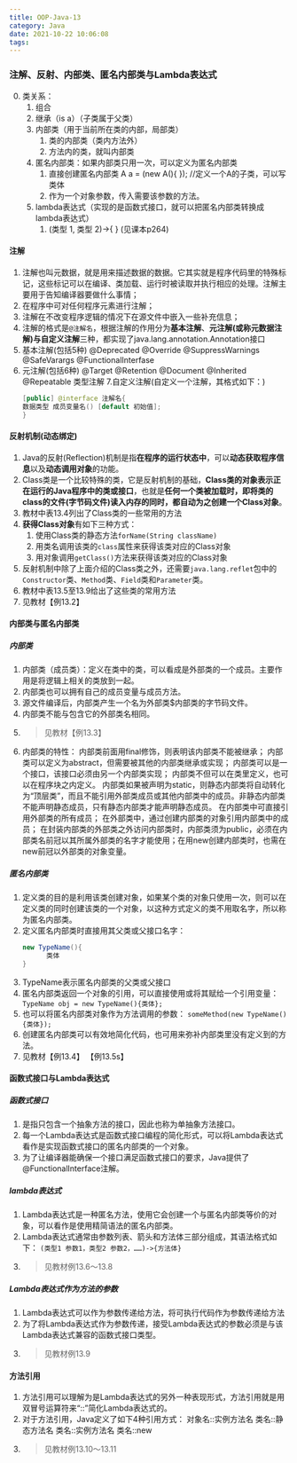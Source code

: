 ```yaml
---
title: OOP-Java-13
category: Java
date: 2021-10-22 10:06:08
tags:
---
```

### 注解、反射、内部类、匿名内部类与Lambda表达式

0. 类关系：
   1. 组合
   2. 继承（is a）（子类属于父类）
   3. 内部类（用于当前所在类的内部，局部类）
      1. 类的内部类（类内方法外）
      2. 方法内的类，就叫内部类
   4. 匿名内部类：如果内部类只用一次，可以定义为匿名内部类
      1. 直接创建匿名内部类 A a = (new A(){ });  //定义一个A的子类，可以写类体
      2. 作为一个对象参数，传入需要该参数的方法。
   5. lambda表达式（实现的是函数式接口，就可以把匿名内部类转换成lambda表达式）
      1. (类型 1, 类型 2)->{ }  (见课本p264)

#### 注解
1. 注解也叫元数据，就是用来描述数据的数据。它其实就是程序代码里的特殊标记，这些标记可以在编译、类加载、运行时被读取并执行相应的处理。注解主要用于告知编译器要做什么事情；
2. 在程序中可对任何程序元素进行注解；
3. 注解在不改变程序逻辑的情况下在源文件中嵌入一些补充信息；
4. 注解的格式是`@注解名`，根据注解的作用分为**基本注解**、**元注解(或称元数据注解)**与**自定义注解**三种，都实现了java.lang.annotation.Annotation接口
5. 基本注解(包括5种)
   @Deprecated
   @Override
   @SuppressWarnings
   @SafeVarargs
   @FunctionalInterfase
6. 元注解(包括6种)
   @Target
   @Retention
   @Document
   @Inherited
   @Repeatable
   类型注解
7.自定义注解(自定义一个注解，其格式如下：)
   ```java
   [public] @interface 注解名{
   数据类型 成员变量名() [default 初始值];
   }
   ```
#### 反射机制(动态绑定)
1. Java的反射(Reflection)机制是指**在程序的运行状态中**，可以**动态获取程序信息**以及**动态调用对象**的功能。
2. Class类是一个比较特殊的类，它是反射机制的基础，**Class类的对象表示正在运行的Java程序中的类或接口**，也就是**任何一个类被加载时，即将类的class的文件(字节码文件)读入内存的同时，都自动为之创建一个Class对象**。
3. 教材中表13.4列出了Class类的一些常用的方法
4. **获得Class对象**有如下三种方式：
   1. 使用Class类的静态方法`forName(String className)`
   2. 用类名调用该类的`class`属性来获得该类对应的Class对象
   3. 用对象调用`getClass()`方法来获得该类对应的Class对象
5. 反射机制中除了上面介绍的Class类之外，还需要`java.lang.reflet`包中的`Constructor`类、`Method`类、`Field`类和`Parameter`类。
6. 教材中表13.5至13.9给出了这些类的常用方法
7. 见教材【例13.2】


#### 内部类与匿名内部类
##### 内部类
1. 内部类（成员类）：定义在类中的类，可以看成是外部类的一个成员。主要作用是将逻辑上相关的类放到一起。
2. 内部类也可以拥有自己的成员变量与成员方法。
3. 源文件编译后，内部类产生一个名为外部类$内部类的字节码文件。
4. 内部类不能与包含它的外部类名相同。
5. >见教材【例13.3】
6. 内部类的特性：
   内部类前面用final修饰，则表明该内部类不能被继承；
   内部类可以定义为abstract，但需要被其他的内部类继承或实现；
   内部类可以是一个接口，该接口必须由另一个内部类实现；
   内部类不但可以在类里定义，也可以在程序块之内定义。
   内部类如果被声明为static，则静态内部类将自动转化为“顶层类”，而且不能引用外部类成员或其他内部类中的成员。非静态内部类不能声明静态成员，只有静态内部类才能声明静态成员。
   在内部类中可直接引用外部类的所有成员；
   在外部类中，通过创建内部类的对象引用内部类中的成员；
   在封装内部类的外部类之外访问内部类时，内部类须为public，必须在内部类名前冠以其所属外部类的名字才能使用；在用new创建内部类时，也需在new前冠以外部类的对象变量。

##### 匿名内部类
1. 定义类的目的是利用该类创建对象，如果某个类的对象只使用一次，则可以在定义类的同时创建该类的一个对象，以这种方式定义的类不用取名字，所以称为匿名内部类。
2. 定义匿名内部类时直接用其父类或父接口名字：
   ```java
   new TypeName(){
         类体
   }
   ```
3. TypeName表示匿名内部类的父类或父接口
4. 匿名内部类返回一个对象的引用，可以直接使用或将其赋给一个引用变量：
   `TypeName obj = new TypeName(){类体};`
5. 也可以将匿名内部类对象作为方法调用的参数：
   `someMethod(new TypeName() {类体});`
6. 创建匿名内部类可以有效地简化代码，也可用来弥补内部类里没有定义到的方法。
7. 见教材【例13.4】 【例13.5s】

#### 函数式接口与Lambda表达式
##### 函数式接口
1. 是指只包含一个抽象方法的接口，因此也称为单抽象方法接口。
2. 每一个Lambda表达式是函数式接口编程的简化形式，可以将Lambda表达式看作是实现函数式接口的匿名内部类的一个对象。
3. 为了让编译器能确保一个接口满足函数式接口的要求，Java提供了@FunctionalInterface注解。
##### lambda表达式
1. Lambda表达式是一种匿名方法，使用它会创建一个与匿名内部类等价的对象，可以看作是使用精简语法的匿名内部类。
2. Lambda表达式通常由参数列表、箭头和方法体三部分组成，其语法格式如下：
   `(类型1 参数1，类型2 参数2，……)->{方法体}`
3. >见教材例13.6～13.8
##### Lambda表达式作为方法的参数
1. Lambda表达式可以作为参数传递给方法，将可执行代码作为参数传递给方法
2. 为了将Lambda表达式作为参数传递，接受Lambda表达式的参数必须是与该Lambda表达式兼容的函数式接口类型。
3. >见教材例13.9

#### 方法引用
1. 方法引用可以理解为是Lambda表达式的另外一种表现形式，方法引用就是用双冒号运算符来“::”简化Lambda表达式的。
2. 对于方法引用，Java定义了如下4种引用方式：
   对象名::实例方法名
   类名::静态方法名
   类名::实例方法名
   类名::new
3. >见教材例13.10～13.11
